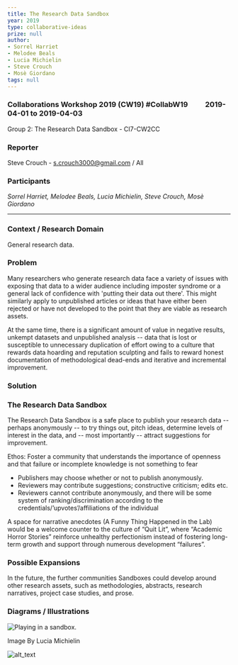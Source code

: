 ```yaml
---
title: The Research Data Sandbox
year: 2019
type: collaborative-ideas
prize: null
author:
- Sorrel Harriet
- Melodee Beals
- Lucia Michielin
- Steve Crouch
- Mosè Giordano
tags: null
---
```

### Collaborations Workshop 2019 (CW19) #CollabW19          2019-04-01 to 2019-04-03

Group 2: The Research Data Sandbox - CI7-CW2CC


### **Reporter**

Steve Crouch - [s.crouch3000@gmail.com](mailto:s.crouch3000@gmail.com) / All


### **Participants**

_Sorrel Harriet, Melodee Beals, Lucia Michielin, Steve Crouch, Mosè Giordano_



---



### **Context / Research Domain**

General research data.


### **Problem**

Many researchers who generate research data face a variety of issues with exposing that data to a wider audience including imposter syndrome or a general lack of confidence with 'putting their data out there'. This might similarly apply to unpublished articles or ideas that have either been rejected or have not developed to the point that they are viable as research assets.

At the same time, there is a significant amount of value in negative results, unkempt datasets and unpublished analysis -- data that is lost or susceptible to unnecessary duplication of effort owing to a culture that rewards data hoarding and reputation sculpting and fails to reward honest documentation of methodological dead-ends and iterative and incremental improvement.


### **Solution**


### The Research Data Sandbox

The Research Data Sandbox is a safe place to publish your research data -- perhaps anonymously -- to try things out, pitch ideas, determine levels of interest in the data, and -- most importantly -- attract suggestions for improvement.

Ethos: Foster a community that understands the importance of openness and that failure or incomplete knowledge is not something to fear



*   Publishers may choose whether or not to publish anonymously.
*   Reviewers may contribute suggestions; constructive criticism; edits etc.
*   Reviewers cannot contribute anonymously, and there will be some system of ranking/discrimination according to the credentials/’upvotes’/affiliations of the individual

A space for narrative anecdotes (A Funny Thing Happened in the Lab) would be a welcome counter to the culture of “Quit Lit”, where “Academic Horror Stories” reinforce unhealthy perfectionism instead of fostering long-term growth and support through numerous development “failures”.


### Possible Expansions

In the future, the further communities Sandboxes could develop around other research assets, such as methodologies, abstracts, research narratives, project case studies, and prose.


### **Diagrams / Illustrations**


![Playing in a sandbox.](../images/cw19-sandbox.jpg)


Image By Lucia Michielin




![alt_text](../images/cw19-sandboxtile.jpg)


